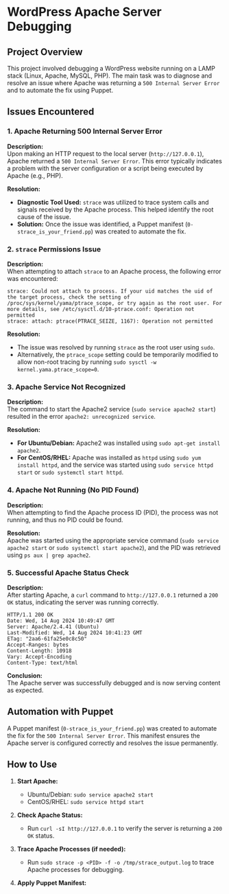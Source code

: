 
# WordPress Apache Server Debugging

## Project Overview

This project involved debugging a WordPress website running on a LAMP stack (Linux, Apache, MySQL, PHP). The main task was to diagnose and resolve an issue where Apache was returning a `500 Internal Server Error` and to automate the fix using Puppet.

## Issues Encountered

### 1. Apache Returning 500 Internal Server Error

**Description:**  
Upon making an HTTP request to the local server (`http://127.0.0.1`), Apache returned a `500 Internal Server Error`. This error typically indicates a problem with the server configuration or a script being executed by Apache (e.g., PHP).

**Resolution:**  
- **Diagnostic Tool Used:** `strace` was utilized to trace system calls and signals received by the Apache process. This helped identify the root cause of the issue.
- **Solution:** Once the issue was identified, a Puppet manifest (`0-strace_is_your_friend.pp`) was created to automate the fix.

### 2. `strace` Permissions Issue

**Description:**  
When attempting to attach `strace` to an Apache process, the following error was encountered:

```plaintext
strace: Could not attach to process. If your uid matches the uid of the target process, check the setting of /proc/sys/kernel/yama/ptrace_scope, or try again as the root user. For more details, see /etc/sysctl.d/10-ptrace.conf: Operation not permitted
strace: attach: ptrace(PTRACE_SEIZE, 1167): Operation not permitted
```

**Resolution:**
- The issue was resolved by running `strace` as the root user using `sudo`.
- Alternatively, the `ptrace_scope` setting could be temporarily modified to allow non-root tracing by running `sudo sysctl -w kernel.yama.ptrace_scope=0`.

### 3. Apache Service Not Recognized

**Description:**  
The command to start the Apache2 service (`sudo service apache2 start`) resulted in the error `apache2: unrecognized service`.

**Resolution:**
- **For Ubuntu/Debian:** Apache2 was installed using `sudo apt-get install apache2`.
- **For CentOS/RHEL:** Apache was installed as `httpd` using `sudo yum install httpd`, and the service was started using `sudo service httpd start` or `sudo systemctl start httpd`.

### 4. Apache Not Running (No PID Found)

**Description:**  
When attempting to find the Apache process ID (PID), the process was not running, and thus no PID could be found.

**Resolution:**  
Apache was started using the appropriate service command (`sudo service apache2 start` or `sudo systemctl start apache2`), and the PID was retrieved using `ps aux | grep apache2`.

### 5. Successful Apache Status Check

**Description:**  
After starting Apache, a `curl` command to `http://127.0.0.1` returned a `200 OK` status, indicating the server was running correctly.

```plaintext
HTTP/1.1 200 OK
Date: Wed, 14 Aug 2024 10:49:47 GMT
Server: Apache/2.4.41 (Ubuntu)
Last-Modified: Wed, 14 Aug 2024 10:41:23 GMT
ETag: "2aa6-61fa25e0c8c50"
Accept-Ranges: bytes
Content-Length: 10918
Vary: Accept-Encoding
Content-Type: text/html
```

**Conclusion:**  
The Apache server was successfully debugged and is now serving content as expected.

## Automation with Puppet

A Puppet manifest (`0-strace_is_your_friend.pp`) was created to automate the fix for the `500 Internal Server Error`. This manifest ensures the Apache server is configured correctly and resolves the issue permanently.

## How to Use

1. **Start Apache:**  
   - Ubuntu/Debian: `sudo service apache2 start`
   - CentOS/RHEL: `sudo service httpd start`

2. **Check Apache Status:**
   - Run `curl -sI http://127.0.0.1` to verify the server is returning a `200 OK` status.

3. **Trace Apache Processes (if needed):**
   - Run `sudo strace -p <PID> -f -o /tmp/strace_output.log` to trace Apache processes for debugging.

4. **Apply Puppet Manifest:**
